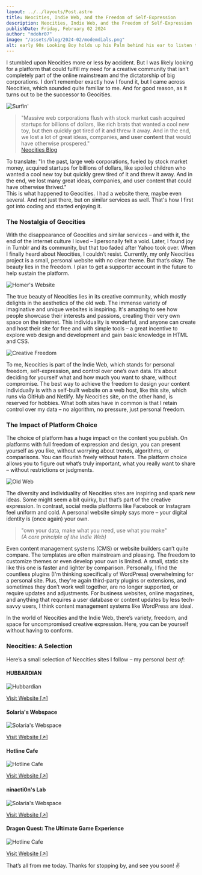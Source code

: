 ```yaml
---
layout: ../../layouts/Post.astro
title: Neocities, Indie Web, and the Freedom of Self-Expression
description: Neocities, Indie Web, and the Freedom of Self-Expression
publishDate: Friday, February 02 2024
author: "mdohr07"
image: "/assets/blog/2024-02/modemdials.png"
alt: early 90s Looking Boy holds up his Palm behind his ear to listen to the modem dialing
---
```


I stumbled upon Neocities more or less by accident. But I was likely looking for a platform that could fulfill my need for a creative community that isn’t completely part of the online mainstream and the dictatorship of big corporations. I don’t remember exactly how I found it, but I came across Neocities, which sounded quite familiar to me. And for good reason, as it turns out to be the successor to Geocities.

![Surfin'](https://media.giphy.com/media/v1.Y2lkPTc5MGI3NjExc3o3M3BwZHdpaHlza3N2OHpmMHJzemIyY2htNzdwcnF0ZmYybHdqbCZlcD12MV9pbnRlcm5hbF9naWZfYnlfaWQmY3Q9Zw/WQD6NEEsVTvxK/giphy.gif)

> "Massive web corporations flush with stock market cash acquired startups for billions of dollars, like rich brats that wanted a cool new toy, but then quickly got tired of it and threw it away. And in the end, we lost a lot of great ideas, companies, **and user content** that would have otherwise prospered."  
[Neocities Blog](https://blog.neocities.org/blog/2013/05/28/making-the-web-fun-again)

To translate: "In the past, large web corporations, fueled by stock market money, acquired startups for billions of dollars, like spoiled children who wanted a cool new toy but quickly grew tired of it and threw it away. And in the end, we lost many great ideas, companies, and user content that could have otherwise thrived."  
This is what happened to Geocities. I had a website there, maybe even several. And not just there, but on similar services as well. That's how I first got into coding and started enjoying it.

### The Nostalgia of Geocities

With the disappearance of Geocities and similar services – and with it, the end of the internet culture I loved – I personally felt a void. Later, I found joy in Tumblr and its community, but that too faded after Yahoo took over. When I finally heard about Neocities, I couldn’t resist. Currently, my only Neocities project is a small, personal website with no clear theme. But that’s okay. The beauty lies in the freedom. I plan to get a supporter account in the future to help sustain the platform.

![Homer's Website](https://media.giphy.com/media/v1.Y2lkPTc5MGI3NjExMjB6aG9mNHZ3NW14bzVuZ2p5ZjcxNnY4YjM2anUzeHpiOTQ1aHAzeSZlcD12MV9pbnRlcm5hbF9naWZfYnlfaWQmY3Q9Zw/fJKG1UTK7k64w/giphy.gif)

The true beauty of Neocities lies in its creative community, which mostly delights in the aesthetics of the old web. The immense variety of imaginative and unique websites is inspiring. It's amazing to see how people showcase their interests and passions, creating their very own space on the internet. This individuality is wonderful, and anyone can create and host their site for free and with simple tools – a great incentive to explore web design and development and gain basic knowledge in HTML and CSS.

![Creative Freedom](https://media.giphy.com/media/v1.Y2lkPTc5MGI3NjExenZta2NnNWw5czV6dnRraGZzYWswc2h4dTF0bWd2bHA2c21lcXNhOCZlcD12MV9pbnRlcm5hbF9naWZfYnlfaWQmY3Q9Zw/xzJWJnR9Au3Fm/giphy.gif)

To me, Neocities is part of the Indie Web, which stands for personal freedom, self-expression, and control over one’s own data. It’s about deciding for yourself what and how much you want to share, without compromise. The best way to achieve the freedom to design your content individually is with a self-built website on a web host, like this site, which runs via GitHub and Netlify. My Neocities site, on the other hand, is reserved for hobbies. What both sites have in common is that I retain control over my data – no algorithm, no pressure, just personal freedom.

### The Impact of Platform Choice

The choice of platform has a huge impact on the content you publish. On platforms with full freedom of expression and design, you can present yourself as you like, without worrying about trends, algorithms, or comparisons. You can flourish freely without haters. The platform choice allows you to figure out what’s truly important, what you really want to share – without restrictions or judgments.

![Old Web](https://media.giphy.com/media/v1.Y2lkPTc5MGI3NjExZGluemZxejBpcTcwMTRiZTB1M2R3azJuMjZyODNneTQ1cjJvY2VpdSZlcD12MV9pbnRlcm5hbF9naWZfYnlfaWQmY3Q9Zw/XgIVSU9pm9qrV5mGYf/giphy.gif)

The diversity and individuality of Neocities sites are inspiring and spark new ideas. Some might seem a bit quirky, but that’s part of the creative expression. In contrast, social media platforms like Facebook or Instagram feel uniform and cold. A personal website simply says more – your digital identity is (once again) your own.

> "own your data, make what you need, use what you make"  
*(A core principle of the Indie Web)*

Even content management systems (CMS) or website builders can’t quite compare. The templates are often mainstream and pleasing. The freedom to customize themes or even develop your own is limited. A small, static site like this one is faster and lighter by comparison. Personally, I find the countless plugins (I'm thinking specifically of WordPress) overwhelming for a personal site. Plus, they're again third-party plugins or extensions, and sometimes they don’t work well together, are no longer supported, or require updates and adjustments. For business websites, online magazines, and anything that requires a user database or content updates by less tech-savvy users, I think content management systems like WordPress are ideal.

In the world of Neocities and the Indie Web, there’s variety, freedom, and space for uncompromised creative expression. Here, you can be yourself without having to conform.

### Neocities: A Selection
Here’s a small selection of Neocities sites I follow – my personal *best of*:

#### HUBBARDIAN
![Hubbardian](https://neocities.org/site_screenshots/18/87/hubbardian/scribble/duality.html.540x405.webp)

[Visit Website [↗]](https://hubbardian.neocities.org)

#### Solaria's Webspace
![Solaria's Webspace](https://neocities.org/site_screenshots/32/19/solaria/index.html.540x405.webp)

[Visit Website [↗]](https://solaria.neocities.org)

#### Hotline Cafe
![Hotline Cafe](https://neocities.org/site_screenshots/25/59/hotlinecafe/index.html.540x405.webp)

[Visit Website [↗]](https://hotlinecafe.com)

#### ninacti0n's Lab
![Solaria's Webspace](https://neocities.org/site_screenshots/29/13/ninacti0n/main_page.html.540x405.webp)

[Visit Website [↗]](https://ninacti0n.neocities.org/main_page)

#### Dragon Quest: The Ultimate Game Experience
![Hotline Cafe](https://neocities.org/site_screenshots/57/39/dragonquest/index.html.540x405.webp)

[Visit Website [↗]](https://dragonquest.neocities.org/)

That’s all from me today. Thanks for stopping by, and see you soon! ✌️

